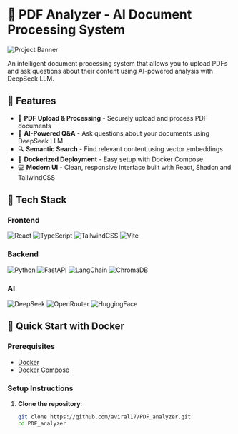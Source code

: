 # 📄 PDF Analyzer - AI Document Processing System

![Project Banner](https://via.placeholder.com/1200x400?text=AI+Document+Analysis+with+DeepSeek+LLM)

An intelligent document processing system that allows you to upload PDFs and ask questions about their content using AI-powered analysis with DeepSeek LLM.

## 🌟 Features

- 🚀 **PDF Upload & Processing** - Securely upload and process PDF documents
- 🤖 **AI-Powered Q&A** - Ask questions about your documents using DeepSeek LLM
- 🔍 **Semantic Search** - Find relevant content using vector embeddings
- 🐳 **Dockerized Deployment** - Easy setup with Docker Compose
- 💻 **Modern UI** - Clean, responsive interface built with React, Shadcn and TailwindCSS

## 🧩 Tech Stack

### Frontend

![React](https://img.shields.io/badge/React-20232A?style=for-the-badge&logo=react&logoColor=61DAFB)
![TypeScript](https://img.shields.io/badge/TypeScript-007ACC?style=for-the-badge&logo=typescript&logoColor=white)
![TailwindCSS](https://img.shields.io/badge/Tailwind_CSS-38B2AC?style=for-the-badge&logo=tailwind-css&logoColor=white)
![Vite](https://img.shields.io/badge/Vite-B73BFE?style=for-the-badge&logo=vite&logoColor=FFD62E)

### Backend

![Python](https://img.shields.io/badge/Python-3776AB?style=for-the-badge&logo=python&logoColor=white)
![FastAPI](https://img.shields.io/badge/FastAPI-005571?style=for-the-badge&logo=fastapi)
![LangChain](https://img.shields.io/badge/LangChain-00A67E?style=for-the-badge)
![ChromaDB](https://img.shields.io/badge/ChromaDB-FF6B00?style=for-the-badge)

### AI

![DeepSeek](https://img.shields.io/badge/DeepSeek-412991?style=for-the-badge)
![OpenRouter](https://img.shields.io/badge/OpenRouter-7C3AED?style=for-the-badge)
![HuggingFace](https://img.shields.io/badge/HuggingFace-FFD21E?style=for-the-badge&logo=huggingface&logoColor=black)

## 🚀 Quick Start with Docker

### Prerequisites

- [Docker](https://www.docker.com/get-started)
- [Docker Compose](https://docs.docker.com/compose/install/)

### Setup Instructions

1. **Clone the repository**:
   ```bash
   git clone https://github.com/aviral17/PDF_analyzer.git
   cd PDF_analyzer
   ```
